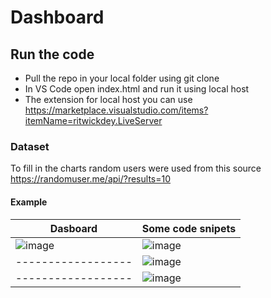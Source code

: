 # Dashboard

## Run the code

- Pull the repo in your local folder using git clone
- In VS Code open index.html and run it using local host
- The extension for local host you can use https://marketplace.visualstudio.com/items?itemName=ritwickdey.LiveServer

### Dataset
To fill in the charts random users were used from this source https://randomuser.me/api/?results=10

#### Example

|Dasboard          | Some code snipets |
|------------------|-------------------|
|![image](https://github.com/HolotenkoKirill/dashboard/assets/62765104/2ec77c1f-3654-4bef-a2b5-18e084046e53)|![image](https://github.com/HolotenkoKirill/dashboard/assets/62765104/a667140c-2575-45bf-81b9-3ccb837183ec)|
|------------------|![image](https://github.com/HolotenkoKirill/dashboard/assets/62765104/53b20649-7e27-4af2-bdf1-054a8e7e9955)|
|------------------|![image](https://github.com/HolotenkoKirill/dashboard/assets/62765104/b6da803c-a6b6-48bb-a8ff-efa52a0fd07d)|

  
